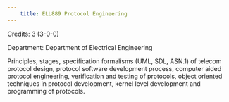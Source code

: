 ```yaml
---
    title: ELL889 Protocol Engineering
---
```

Credits: 3 (3-0-0)

Department: Department of Electrical Engineering

Principles, stages, specification formalisms (UML, SDL, ASN.1) of telecom protocol design, protocol software development process, computer aided protocol engineering, verification and testing of protocols, object oriented techniques in protocol development, kernel level development and programming of protocols.